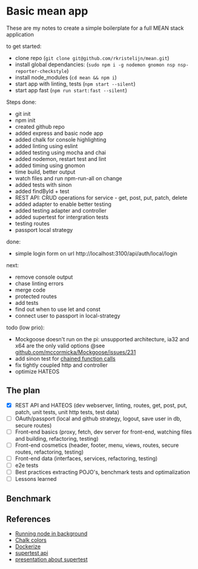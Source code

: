 # Basic mean app

These are my notes to create a simple boilerplate for a full MEAN stack application

to get started:
- clone repo (`git clone git@github.com/rkristelijn/mean.git`)
- install global dependancies: (`sudo npm i -g nodemon gnomon nsp nsp-reporter-checkstyle`)
- install node_modules (`cd mean && npm i`)
- start app with linting, tests (`npm start --silent`)
- start app fast (`npm run start:fast --silent`)

Steps done:
- git init
- npm init
- created github repo
- added express and basic node app
- added chalk for console highlighting
- added linting using eslint
- added testing using mocha and chai
- added nodemon, restart test and lint
- added timing using gnomon
- time build, better output
- watch files and run npm-run-all on change
- added tests with sinon
- added findById + test
- REST API: CRUD operations for service - get, post, put, patch, delete
- added adapter to enable better testing
- added testing adapter and controller
- added supertest for intergration tests
- testing routes
- passport local strategy

done:
- simple login form on url http://localhost:3100/api/auth/local/login

next:
- remove console output
- chase linting errors
- merge code
- protected routes
- add tests
- find out when to use let and const
- connect user to passport in local-strategy

todo (low prio):
- Mockgoose doesn't run on the pi: unsupported architecture, ia32 and x64 are the only valid options
@see [github.com/mccormicka/Mockgoose/issues/231](https://github.com/mccormicka/Mockgoose/issues/231)
- add sinon test for [chained function calls](https://stackoverflow.com/questions/37948135/how-do-i-stub-a-chain-of-methods-in-sinon)
- fix tightly coupled http and controller
- optimize HATEOS

## The plan

- [x] REST API and HATEOS (dev webserver, linting, routes, get, post, put, patch, unit tests, unit http tests, test data)
- [ ] OAuth/passport (local and github strategy, logout, save user in db, secure routes)
- [ ] Front-end basics (proxy, fetch, dev server for front-end, watching files and building, refactoring, testing)
- [ ] Front-end cosmetics (header, footer, menu, views, routes, secure routes, refactoring, testing)
- [ ] Front-end data (interfaces, services, refactoring, testing)
- [ ] e2e tests
- [ ] Best practices extracting POJO's, benchmark tests and optimalization
- [ ] Lessons learned

## Benchmark


## References
- [Running node in background](https://stackoverflow.com/questions/4018154/how-do-i-run-a-node-js-app-as-a-background-service/29042953#29042953)
- [Chalk colors](https://www.npmjs.com/package/chalk#256-and-truecolor-color-support)
- [Dockerize](https://nodejs.org/en/docs/guides/nodejs-docker-webapp/)
- [supertest api](https://github.com/visionmedia/supertest#api)
- [presentation about supertest](http://willi.am/node-mocha-supertest/)

